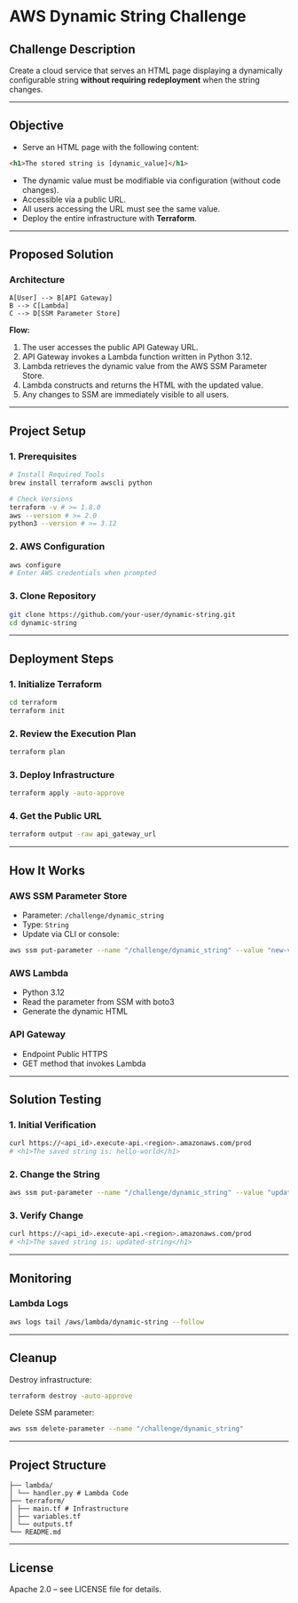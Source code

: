 # AWS Dynamic String Challenge

## Challenge Description

Create a cloud service that serves an HTML page displaying a dynamically configurable string **without requiring redeployment** when the string changes.

---

## Objective

- Serve an HTML page with the following content:

```html
<h1>The stored string is [dynamic_value]</h1>
```

- The dynamic value must be modifiable via configuration (without code changes).
- Accessible via a public URL.
- All users accessing the URL must see the same value.
- Deploy the entire infrastructure with **Terraform**.

---

## Proposed Solution

### Architecture

```Mermaid graph LR
A[User] --> B[API Gateway]
B --> C[Lambda]
C --> D[SSM Parameter Store]
```

**Flow:**

1. The user accesses the public API Gateway URL.
2. API Gateway invokes a Lambda function written in Python 3.12.
3. Lambda retrieves the dynamic value from the AWS SSM Parameter Store.
4. Lambda constructs and returns the HTML with the updated value.
5. Any changes to SSM are immediately visible to all users.

---

## Project Setup

### 1. Prerequisites

```bash
# Install Required Tools
brew install terraform awscli python

# Check Versions
terraform -v # >= 1.8.0
aws --version # >= 2.0
python3 --version # >= 3.12
```

### 2. AWS Configuration

```bash
aws configure
# Enter AWS credentials when prompted
```

### 3. Clone Repository

```bash
git clone https://github.com/your-user/dynamic-string.git
cd dynamic-string
```

---

## Deployment Steps

### 1. Initialize Terraform

```bash
cd terraform
terraform init
```

### 2. Review the Execution Plan

```bash
terraform plan
```

### 3. Deploy Infrastructure

```bash
terraform apply -auto-approve
```

### 4. Get the Public URL

```bash
terraform output -raw api_gateway_url
```

---

## How It Works

### AWS SSM Parameter Store

- Parameter: `/challenge/dynamic_string`
- Type: `String`
- Update via CLI or console:

```bash
aws ssm put-parameter --name "/challenge/dynamic_string" --value "new-value" --type String --overwrite
```

### AWS Lambda

- Python 3.12
- Read the parameter from SSM with boto3
- Generate the dynamic HTML

### API Gateway

- Endpoint Public HTTPS
- GET method that invokes Lambda

---

## Solution Testing

### 1. Initial Verification

```bash
curl https://<api_id>.execute-api.<region>.amazonaws.com/prod
# <h1>The saved string is: hello-world</h1>
```

### 2. Change the String

```bash
aws ssm put-parameter --name "/challenge/dynamic_string" --value "updated-string" --type String --overwrite
```

### 3. Verify Change

```bash
curl https://<api_id>.execute-api.<region>.amazonaws.com/prod
# <h1>The saved string is: updated-string</h1>
```

---

## Monitoring

### Lambda Logs

```bash
aws logs tail /aws/lambda/dynamic-string --follow
```

---

## Cleanup

Destroy infrastructure:

```bash
terraform destroy -auto-approve
```

Delete SSM parameter:

```bash
aws ssm delete-parameter --name "/challenge/dynamic_string"
```

---

## Project Structure

```plaintext
├── lambda/
│ └── handler.py # Lambda Code
├── terraform/
│ ├── main.tf # Infrastructure
│ ├── variables.tf
│ └── outputs.tf
└── README.md
```

---

## License

Apache 2.0 – see LICENSE file for details.
